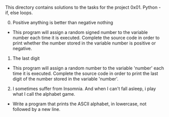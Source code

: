 This directory contains solutions to the tasks for the project 0x01. Python - if, else loops.

0. Positive anything is better than negative nothing
- This program will assign a random signed number to the variable number each time it is executed. Complete the source code in order to print whether the number stored in the variable number is positive or negative.

1. The last digit
- This program will assign a random number to the variable 'number' each time it is executed. Complete the source code in order to print the last digit of the number stored in the variable 'number'.

2. I sometimes suffer from Insomnia. And when I can't fall asleep, i play what I call the alphabet game.
- Write a program that prints the ASCII alphabet, in lowercase, not followed by a new line.
